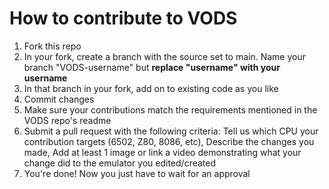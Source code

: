 # How to contribute to VODS

1. Fork this repo
2. In your fork, create a branch with the source set to main. Name your branch "VODS-username" but **replace "username" with your username**
3. In that branch in your fork, add on to existing code as you like
4. Commit changes
5. Make sure your contributions match the requirements mentioned in the VODS repo's readme
7. Submit a pull request with the following criteria: Tell us which CPU your contribution targets (6502, Z80, 8086, etc), Describe the changes you made, Add at least 1 image or link a video demonstrating what your change did to the emulator you edited/created
8. You're done! Now you just have to wait for an approval
